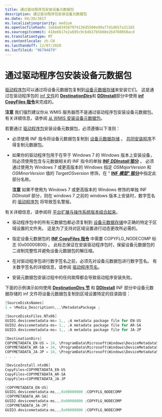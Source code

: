 ```yaml
---
title: 通过驱动程序包安装设备元数据包
description: 通过驱动程序包安装设备元数据包
ms.date: 04/20/2017
ms.localizationpriority: medium
ms.openlocfilehash: 3ab8a834587974136d5500e99a77d1d65fa31165
ms.sourcegitcommit: 418e6617e2a695c9cb4b37b5b60e264760858acd
ms.translationtype: MT
ms.contentlocale: zh-CN
ms.lasthandoff: 12/07/2020
ms.locfileid: "96794879"
---
```

# <a name="installing-device-metadata-packages-through-a-driver-package"></a>通过驱动程序包安装设备元数据包


[驱动程序包](driver-packages.md)可以通过将设备元数据包复制到[设备元数据存储](device-metadata-store.md)来安装它们。 这是通过在驱动程序包的 [inf 文件](overview-of-inf-files.md)的 [**DestinationDirs**](inf-destinationdirs-section.md)和 [**DDInstall**](inf-ddinstall-section.md)部分中使用 [**inf CopyFiles 指令**](inf-copyfiles-directive.md)来完成的。

**注意**  我们强烈建议你从 WMIS 服务器而不是通过驱动程序包安装设备元数据包。 有关详细信息，请参阅 [从 WMIS 安装设备元数据包](installing-device-metadata-packages-from-wmis.md)。



若要通过 [驱动程序包](driver-packages.md)安装设备元数据包，必须遵循以下准则：

-   必须使用 INF 指令将设备元数据包复制到 [设备元数据存储](device-metadata-store.md) 。 [共同安装程序](writing-a-co-installer.md)不得复制元数据包。

-   如果你的驱动程序包用于在早于 Windows 7 的 Windows 版本上安装设备，则必须使用包含与元数据相关的 INF 指令的单独 [**INF *DDInstall* 部分**](inf-ddinstall-section.md) 。 必须通过使用为 Windows 7 或更高版本的 Windows 指定 *OSMajorVersion* 和 *OSMinorVersion* 值的 *TargetOSversion* 修饰，在 " [**INF *模型*" 部分**](inf-models-section.md)中指定此部分名称。

    **注意**  如果不使用为 Windows 7 或更高版本的 Windows 修饰的单独 INF *DDInstall* 部分，则在 windows 7 之前的 windows 版本上安装时，数字签名的 [驱动程序包](driver-packages.md) 将导致签名警报。




有关详细信息，请参阅将 [平台扩展与操作系统版本结合起来](combining-platform-extensions-with-operating-system-versions.md)。


-   驱动程序包中的所有元数据包都必须复制到 [设备元数据存储](device-metadata-store.md)中正确的特定于区域设置的文件夹。 这是为了支持对区域设置进行动态更改所必需的。

-   指定设备元数据包的 [**INF CopyFiles 指令**](inf-copyfiles-directive.md) 中需要 COPYFLG_NODECOMP 标志 (0x00000800) 。 此标志保证在安装驱动程序包时，保留设备元数据包的二进制完整性并避免设备元数据包的解压缩。

-   在对驱动程序包进行数字签名之前，必须先对设备元数据包进行数字签名。 有关数字签名的详细信息，请参阅 [驱动程序签名](driver-signing.md)。

-   安装元数据包安装过程中的任何故障都会导致驱动程序安装失败。

下面的示例演示如何使用 [**DestinationDirs 节**](inf-destinationdirs-section.md) 和 [**DDInstall**](inf-ddinstall-section.md) INF 部分中设备元数据存储的 inf 文件将设备元数据包复制到区域设置特定的目录路径：

```cpp
[SourceDisksNames]
1 = %Media_Description%,,,\MetadataPackage ;

[SourceDisksFiles.NTx86]
GUID1.devicemetadata-ms= 1,, ;A metadata package file for EN-US
GUID2.devicemetadata-ms= 1,, ;A metadata package file for AR-SA
GUID3.devicemetadata-ms= 1,, ;A metadata package file for JA-JP

[DestinationDirs]
COPYMETADATA_EN-US = 24, \ProgramData\Microsoft\Windows\DeviceMetadataStore\EN-US ;
COPYMETADATA_AR-SA = 24, \ProgramData\Microsoft\Windows\DeviceMetadataStore\AR-SA ;
COPYMETADATA_JA-JP = 24, \ProgramData\Microsoft\Windows\DeviceMetadataStore\JA-JP ;
. . .

[DeviceInstall.ntx86]
CopyFiles=COPYMETADATA_EN-US
CopyFiles=COPYMETADATA_AR-SA
CopyFiles=COPYMETADATA_JA-JP

[COPYMETADATA_EN-US]
GUID1.devicemetadata-ms,,,0x00000800 ;COPYFLG_NODECOMP
[COPYMETADATA_AR-SA]
GUID2.devicemetadata-ms,,,0x00000800 ;COPYFLG_NODECOMP
[COPYMETADATA_JA-JP]
GUID3.devicemetadata-ms,,,0x00000800 ;COPYFLG_NODECOMP
```









